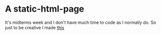 # A static-html-page
It's midterms week and I don't have much time to code as I normally do. So just to be creative I made [this]("https://burakorkmez.github.io/static-html-page/")
